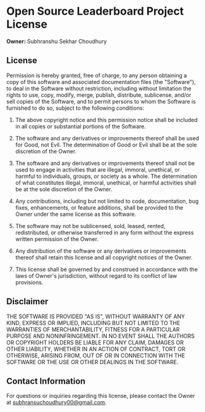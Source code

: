 # Open Source Leaderboard Project License

**Owner:** Subhranshu Sekhar Choudhury

## License

Permission is hereby granted, free of charge, to any person obtaining a copy of this software and associated documentation files (the "Software"), to deal in the Software without restriction, including without limitation the rights to use, copy, modify, merge, publish, distribute, sublicense, and/or sell copies of the Software, and to permit persons to whom the Software is furnished to do so, subject to the following conditions:

1. The above copyright notice and this permission notice shall be included in all copies or substantial portions of the Software.
2. The software and any derivatives or improvements thereof shall be used for Good, not Evil. The determination of Good or Evil shall be at the sole discretion of the Owner.
3. The software and any derivatives or improvements thereof shall not be used to engage in activities that are illegal, immoral, unethical, or harmful to individuals, groups, or society as a whole. The determination of what constitutes illegal, immoral, unethical, or harmful activities shall be at the sole discretion of the Owner.
4. Any contributions, including but not limited to code, documentation, bug fixes, enhancements, or feature additions, shall be provided to the Owner under the same license as this software.
5. The software may not be sublicensed, sold, leased, rented, redistributed, or otherwise transferred in any form without the express written permission of the Owner.
6. Any distribution of the software or any derivatives or improvements thereof shall retain this license and all copyright notices of the Owner.

7. This license shall be governed by and construed in accordance with the laws of Owner's jurisdiction, without regard to its conflict of law provisions.

## Disclaimer

THE SOFTWARE IS PROVIDED "AS IS", WITHOUT WARRANTY OF ANY KIND, EXPRESS OR IMPLIED, INCLUDING BUT NOT LIMITED TO THE WARRANTIES OF MERCHANTABILITY, FITNESS FOR A PARTICULAR PURPOSE AND NONINFRINGEMENT. IN NO EVENT SHALL THE AUTHORS OR COPYRIGHT HOLDERS BE LIABLE FOR ANY CLAIM, DAMAGES OR OTHER LIABILITY, WHETHER IN AN ACTION OF CONTRACT, TORT OR OTHERWISE, ARISING FROM, OUT OF OR IN CONNECTION WITH THE SOFTWARE OR THE USE OR OTHER DEALINGS IN THE SOFTWARE.

## Contact Information

For questions or inquiries regarding this license, please contact the Owner at subhransuchoudhury00@gmail.com.
